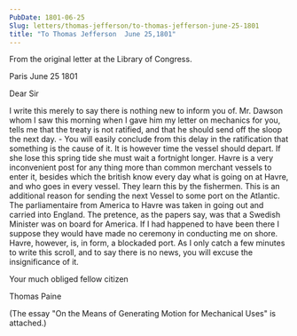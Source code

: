 ```yaml
---
PubDate: 1801-06-25
Slug: letters/thomas-jefferson/to-thomas-jefferson-june-25-1801
title: "To Thomas Jefferson  June 25,1801"
---
```


   From the original letter at the Library of Congress.

   Paris June 25 1801

   Dear Sir

   I write this merely to say there is nothing new to inform you of. Mr.
   Dawson whom I saw this morning when I gave him my letter on mechanics for
   you, tells me that the treaty is not ratified, and that he
   should send off the sloop the next day. - You will easily conclude from
   this delay in the ratification that something is the cause of it. It is
   however time the vessel should depart. If she lose this spring tide she
   must wait a fortnight longer. Havre is a very inconvenient post for
   any thing more than common merchant vessels to enter it, besides which the
   british know every day what is going on at Havre, and who goes in every
   vessel. They learn this by the fishermen. This is an additional reason for
   sending the next Vessel to some port on the Atlantic. The parliamentaire
   from America to Havre was taken in going out and carried into England. The
   pretence, as the papers say, was that a Swedish Minister was on board for
   America. If I had happened to have been there I suppose they would have
   made no ceremony in conducting me on shore. Havre, however, is, in form, a
   blockaded port. As I only catch a few minutes to write this scroll, and to
   say there is no news, you will excuse the insignificance of it.

   Your much obliged fellow citizen

   Thomas Paine
  
   (The essay "On the Means of Generating Motion for Mechanical Uses" is 
   attached.)
 
